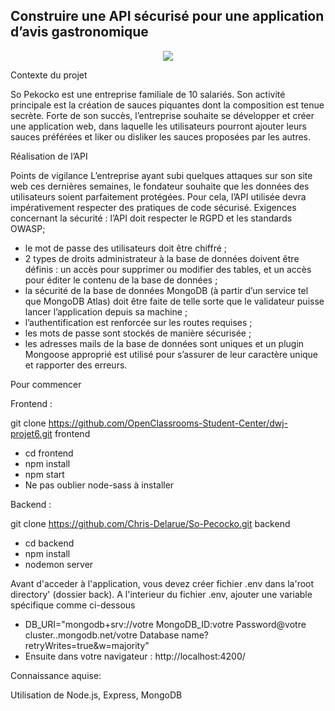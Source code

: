 ##                           Construire une API sécurisé pour une application d’avis gastronomique


 <p align="center">
  <img src="![So-Pecocko](https://user-images.githubusercontent.com/73162047/119232661-4f636f00-bb26-11eb-9f34-a135d8c71008.png)"/>
  </p>


Contexte du projet

So Pekocko est une entreprise familiale de 10 salariés. Son activité principale est la création
de sauces piquantes dont la composition est tenue secrète. Forte de son succès, l’entreprise
souhaite se développer et créer une application web, dans laquelle les utilisateurs pourront
ajouter leurs sauces préférées et liker ou disliker les sauces proposées par les autres.



Réalisation de l’API

Points de vigilance
L’entreprise ayant subi quelques attaques sur son site web ces dernières semaines, le
fondateur souhaite que les données des utilisateurs soient parfaitement protégées.
Pour cela, l’API utilisée devra impérativement respecter des pratiques de code sécurisé.
Exigences concernant la sécurité :
l’API doit respecter le RGPD et les standards OWASP;
* le mot de passe des utilisateurs doit être chiffré ;
*  2 types de droits administrateur à la base de données doivent être définis : un accès
pour supprimer ou modifier des tables, et un accès pour éditer le contenu de la base
de données ;
* la sécurité de la base de données MongoDB (à partir d’un service tel que MongoDB
Atlas) doit être faite de telle sorte que le validateur puisse lancer l’application depuis
sa machine ;
* l’authentification est renforcée sur les routes requises ;
* les mots de passe sont stockés de manière sécurisée ;
* les adresses mails de la base de données sont uniques et un plugin Mongoose
approprié est utilisé pour s’assurer de leur caractère unique et rapporter des erreurs.



Pour commencer 

Frontend :

git clone https://github.com/OpenClassrooms-Student-Center/dwj-projet6.git frontend
* cd frontend
* npm install
* npm start
* Ne pas oublier node-sass à installer


Backend :

git clone https://github.com/Chris-Delarue/So-Pecocko.git backend
* cd backend
* npm install
* nodemon server

Avant d'acceder à l'application, vous devez créer fichier .env dans la'root directory' (dossier back).
A l'interieur du fichier .env, ajouter une variable spécifique comme ci-dessous

* DB_URI="mongodb+srv://votre MongoDB_ID:votre Password@votre cluster..mongodb.net/votre Database name?retryWrites=true&w=majority"
* Ensuite dans votre navigateur : http://localhost:4200/



Connaissance aquise:

Utilisation de Node.js, Express, MongoDB
